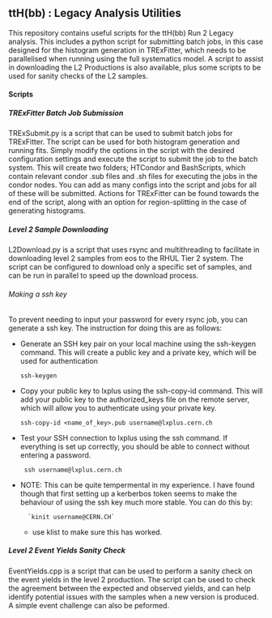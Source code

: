 ## ttH(bb) : Legacy Analysis Utilities


This repository contains useful scripts for the ttH(bb) Run 2 Legacy analysis. This includes a python script for submitting batch jobs, in this case designed for the histogram generation
in TRExFitter, which needs to be parallelised when running using the full systematics model. A script to assist in downloading the L2 Productions is also available, plus some scripts to be used for sanity checks of the L2 samples.

#### Scripts

##### TRExFitter Batch Job Submission
TRExSubmit.py is a script that can be used to submit batch jobs for TRExFitter. The script can be used for both histogram generation and running fits. Simply modify the options in the script with the desired configuration settings and execute the script to submit the job to the batch system. This will create two folders; HTCondor and BashScripts, which contain relevant condor .sub files and .sh files for executing the jobs in the condor nodes. You can add as many configs into the script and jobs for all of these will be submitted. Actions for TRExFitter can be found towards the end of the script, along with an option for region-splitting in the case of generating histograms.

##### Level 2 Sample Downloading
L2Download.py is a script that uses rsync and multithreading to facilitate in downloading level 2 samples from eos to the RHUL Tier 2 system. The script can be configured to download only a specific set of samples, and can be run in parallel to speed up the download process.

###### Making a ssh key
To prevent needing to input your password for every rsync job, you can generate a ssh key. The instruction for doing this are as follows:

- Generate an SSH key pair on your local machine using the ssh-keygen command. This will create a public key and a private key, which will be used for authentication

     `ssh-keygen`

- Copy your public key to lxplus using the ssh-copy-id command. This will add your public key to the authorized_keys file on the remote server, which will allow you to authenticate using your private key.

    `ssh-copy-id <name_of_key>.pub username@lxplus.cern.ch`


- Test your SSH connection to lxplus using the ssh command. If everything is set up correctly, you should be able to connect without entering a password.

    ` ssh username@lxplus.cern.ch`


- NOTE: This can be quite tempermental in my experience. I have found though that first setting up a kerberbos token seems to make the behaviour of using the ssh key much more stable. You can do this by:

        `kinit username@CERN.CH`

    - use klist to make sure this has worked.

##### Level 2 Event Yields Sanity Check
EventYields.cpp is a script that can be used to perform a sanity check on the event yields in the level 2 production. The script can be used to check the agreement between the expected and observed yields, and can help identify potential issues with the samples when a new version is produced. A simple event challenge can also be peformed.







